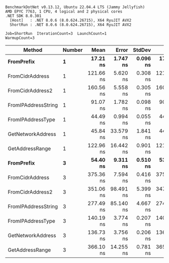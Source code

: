 ```

BenchmarkDotNet v0.13.12, Ubuntu 22.04.4 LTS (Jammy Jellyfish)
AMD EPYC 7763, 1 CPU, 4 logical and 2 physical cores
.NET SDK 8.0.301
  [Host]   : .NET 8.0.6 (8.0.624.26715), X64 RyuJIT AVX2
  ShortRun : .NET 8.0.6 (8.0.624.26715), X64 RyuJIT AVX2

Job=ShortRun  IterationCount=3  LaunchCount=1  
WarmupCount=3  

```
| Method              | Number | Mean      | Error     | StdDev   | Min       | Max       | Gen0   | Allocated |
|-------------------- |------- |----------:|----------:|---------:|----------:|----------:|-------:|----------:|
| **FromPrefix**          | **1**      |  **17.21 ns** |  **1.747 ns** | **0.096 ns** |  **17.14 ns** |  **17.32 ns** | **0.0007** |      **56 B** |
| FromCidrAddress     | 1      | 121.66 ns |  5.620 ns | 0.308 ns | 121.31 ns | 121.86 ns | 0.0012 |     112 B |
| FromCidrAddress2    | 1      | 160.56 ns |  5.558 ns | 0.305 ns | 160.37 ns | 160.91 ns | 0.0012 |     112 B |
| FromIPAddressString | 1      |  91.07 ns |  1.782 ns | 0.098 ns |  90.96 ns |  91.16 ns | 0.0006 |      56 B |
| FromIPAddressType   | 1      |  44.49 ns |  0.994 ns | 0.055 ns |  44.44 ns |  44.55 ns | 0.0010 |      88 B |
| GetNetworkAddress   | 1      |  45.84 ns | 33.579 ns | 1.841 ns |  44.23 ns |  47.85 ns | 0.0007 |      56 B |
| GetAddressRange     | 1      | 122.96 ns | 16.442 ns | 0.901 ns | 121.92 ns | 123.53 ns | 0.0019 |     168 B |
| **FromPrefix**          | **3**      |  **54.40 ns** |  **9.311 ns** | **0.510 ns** |  **53.89 ns** |  **54.91 ns** | **0.0020** |     **168 B** |
| FromCidrAddress     | 3      | 375.36 ns |  7.594 ns | 0.416 ns | 375.00 ns | 375.82 ns | 0.0038 |     336 B |
| FromCidrAddress2    | 3      | 351.06 ns | 98.491 ns | 5.399 ns | 347.78 ns | 357.29 ns | 0.0038 |     336 B |
| FromIPAddressString | 3      | 277.49 ns | 85.140 ns | 4.667 ns | 274.02 ns | 282.80 ns | 0.0019 |     168 B |
| FromIPAddressType   | 3      | 140.19 ns |  3.774 ns | 0.207 ns | 140.01 ns | 140.42 ns | 0.0031 |     264 B |
| GetNetworkAddress   | 3      | 136.73 ns |  3.756 ns | 0.206 ns | 136.51 ns | 136.92 ns | 0.0019 |     168 B |
| GetAddressRange     | 3      | 366.10 ns | 14.255 ns | 0.781 ns | 365.39 ns | 366.94 ns | 0.0057 |     504 B |
